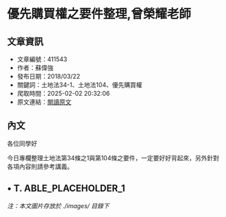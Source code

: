 # 優先購買權之要件整理,曾榮耀老師

## 文章資訊
- 文章編號：411543
- 作者：蘇偉強
- 發布日期：2018/03/22
- 關鍵詞：土地法34-1、土地法104、優先購買權
- 爬取時間：2025-02-02 20:32:06
- 原文連結：[閱讀原文](https://real-estate.get.com.tw/Columns/detail.aspx?no=411543)

## 內文
各位同學好

今日專欄整理土地法第34條之1與第104條之要件，一定要好好背起來，另外針對各項內容則請參考講義。

• T. ABLE_PLACEHOLDER_1
---
*注：本文圖片存放於 ./images/ 目錄下*
